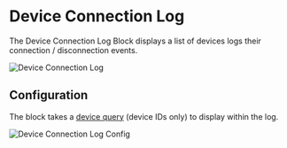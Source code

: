 # Device Connection Log

The Device Connection Log Block displays a list of devices logs their connection / disconnection events.

![Device Connection Log](/images/dashboards/connection-log-example.png "Device Connection Log")

## Configuration

The block takes a [device query](/devices/device-queries/) (device IDs only) to display within the log.

![Device Connection Log Config](/images/dashboards/connection-log-config.png "Device Connection Log Config")
